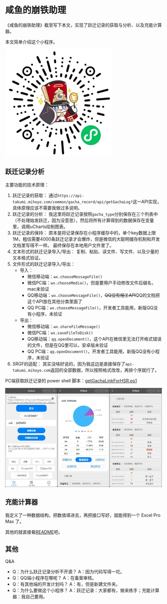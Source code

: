 # 咸鱼的崩铁助理

《咸鱼的崩铁助理》截至写下本文，实现了跃迁记录的获取与分析、以及充能计算器。

本文简单介绍这个小程序。

![mp-qrcode](img/miniprogram-qrcode.jpg)

## 跃迁记录分析

主要功能的技术原理：

1. 跃迁记录的获取：
   通过`https://api-takumi.mihoyo.com/common/gacha_record/api/getGachaLog?`这一API实现，具体原理应该不需要我做过多说明。
2. 跃迁记录的分析：
   我这里将跃迁记录按照`gacha_type`分别保存在三个列表中（不处理始发跃迁，因为没意思），然后将所有计算得到的数据保存在变量里，调用uCharts绘制图表。
3. 跃迁记录的保持：
   原本是将记录保存在小程序缓存中的，单个key数据上限1M，粗估需要4000条跃迁记录才会爆炸，但是微信的大聪明缓存机制和开发文档里写得不一样。
   最终保存在本地用户文件里了。
4. 文本形式的跃迁记录导入/导出：
   复制、粘贴、读文件、写文件、以及少量的文本格式验证。
5. 文件形式的跃迁记录导入/导出：
   - 导入：
     - 微信移动端：`wx.chooseMessageFile()`
     - 微信PC端：`wx.chooseMedia()`，但是要用户手动修改文件后缀名，mac未验证
     - QQ移动端：`wx.chooseMessageFile()`，~~QQ没有相关API~~QQ的文档把这个API放在其他分类里面了
     - QQ PC端：`wx.chooseMessageFile()`，开发者工具能用，新版QQ没有小程序，未验证
   - 导出：
     - 微信移动端：`wx.shareFileMessage()`
     - 微信PC端：`wx.saveFileToDisk()`
     - QQ移动端：`qq.openDocument()`，这个API在微信里无法打开格式错误的文件，但是在QQ里可以，安卓版未验证
     - QQ PC端：`qq.openDocument()`，开发者工具能用，新版QQ没有小程序，未验证
6. SRGF的适配：
   其实没啥好说的，因为我这边是直接保存了`api-takumi.mihoyo.com`返回的全部数据，所以按照格式改改，再排个序就行了。

PC端获取跃迁记录的 power shell 脚本：[getGachaLinkForHSR.ps1](https://github.com/xyxyx718/getGachaLinkForHSR)

![history-preview](img/mp-history.jpg)

## 充能计算器

我定义了一种数据结构，把数值填进去，再把接口写好，就能得到一个 Excel Pro Max 了。

其他的就直接看[README](README.md)吧。

## 其他

Q&A

- Q：为什么跃迁记录分析不开源？
  A：因为代码写得一坨。
- Q：QQ端小程序在哪呢？
  A：在备案审核。
- Q：有其他端的开发计划吗？
  A：有，但是新建文件夹。
- Q：为什么要做这个小程序？
  A：跃迁记录：大家都有，做来练手；充能计算器：我自己要用。
